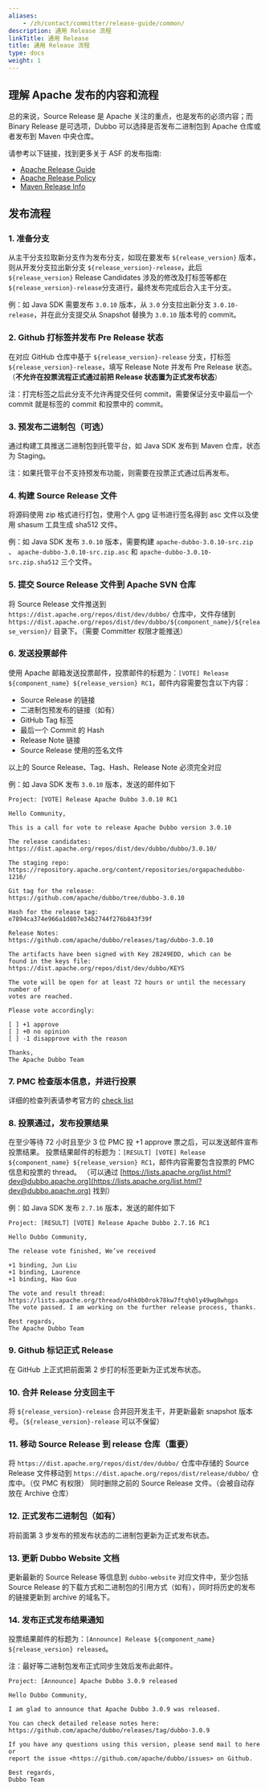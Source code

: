 ```yaml
---
aliases:
    - /zh/contact/committer/release-guide/common/
description: 通用 Release 流程
linkTitle: 通用 Release
title: 通用 Release 流程
type: docs
weight: 1
---
```



## 理解 Apache 发布的内容和流程

总的来说，Source Release 是 Apache 关注的重点，也是发布的必须内容；而 Binary Release 是可选项，Dubbo 可以选择是否发布二进制包到 Apache 仓库或者发布到 Maven 中央仓库。

请参考以下链接，找到更多关于 ASF 的发布指南:

- [Apache Release Guide](http://www.apache.org/dev/release-publishing)
- [Apache Release Policy](http://www.apache.org/dev/release.html)
- [Maven Release Info](http://www.apache.org/dev/publishing-maven-artifacts.html)

## 发布流程

### 1. 准备分支

从主干分支拉取新分支作为发布分支，如现在要发布 `${release_version}` 版本，则从开发分支拉出新分支 `${release_version}-release`，此后`${release_version}` Release Candidates 涉及的修改及打标签等都在`${release_version}-release`分支进行，最终发布完成后合入主干分支。

例：如 Java SDK 需要发布 `3.0.10` 版本，从 `3.0` 分支拉出新分支 `3.0.10-release`，并在此分支提交从 Snapshot 替换为 `3.0.10` 版本号的 commit。

### 2. Github 打标签并发布 Pre Release 状态

在对应 GitHub 仓库中基于 `${release_version}-release` 分支，打标签 `${release_version}-release`，填写 Release Note 并发布 Pre Release 状态。（**不允许在投票流程正式通过前把 Release 状态置为正式发布状态**）

注：打完标签之后此分支不允许再提交任何 commit，需要保证分支中最后一个 commit 就是标签的 commit 和投票中的 commit。

### 3. 预发布二进制包（可选）

通过构建工具推送二进制包到托管平台，如 Java SDK 发布到 Maven 仓库，状态为 Staging。

注：如果托管平台不支持预发布功能，则需要在投票正式通过后再发布。

### 4. 构建 Source Release 文件

将源码使用 zip 格式进行打包，使用个人 gpg 证书进行签名得到 asc 文件以及使用 shasum 工具生成 sha512 文件。

例：如 Java SDK 发布 `3.0.10` 版本，需要构建 `apache-dubbo-3.0.10-src.zip` 、 `apache-dubbo-3.0.10-src.zip.asc` 和 `apache-dubbo-3.0.10-src.zip.sha512` 三个文件。

### 5. 提交 Source Release 文件到 Apache SVN 仓库

将 Source Release 文件推送到 `https://dist.apache.org/repos/dist/dev/dubbo/` 仓库中，文件存储到 `https://dist.apache.org/repos/dist/dev/dubbo/${component_name}/${release_version}/` 目录下。（需要 Committer 权限才能推送）

### 6. 发送投票邮件

使用 Apache 邮箱发送投票邮件，投票邮件的标题为：`[VOTE] Release ${component_name} ${release_version} RC1`，邮件内容需要包含以下内容：
- Source Release 的链接
- 二进制包预发布的链接（如有）
- GitHub Tag 标签
- 最后一个 Commit 的 Hash
- Release Note 链接
- Source Release 使用的签名文件

以上的 Source Release、Tag、Hash、Release Note 必须完全对应

例：如 Java SDK 发布 `3.0.10` 版本，发送的邮件如下

```
Project: [VOTE] Release Apache Dubbo 3.0.10 RC1

Hello Community,

This is a call for vote to release Apache Dubbo version 3.0.10

The release candidates:
https://dist.apache.org/repos/dist/dev/dubbo/dubbo/3.0.10/

The staging repo:
https://repository.apache.org/content/repositories/orgapachedubbo-1216/

Git tag for the release:
https://github.com/apache/dubbo/tree/dubbo-3.0.10

Hash for the release tag:
e7894ca374e966a1d807e34b2744f276b843f39f

Release Notes:
https://github.com/apache/dubbo/releases/tag/dubbo-3.0.10

The artifacts have been signed with Key 2B249EDD, which can be
found in the keys file:
https://dist.apache.org/repos/dist/dev/dubbo/KEYS

The vote will be open for at least 72 hours or until the necessary number of
votes are reached.

Please vote accordingly:

[ ] +1 approve
[ ] +0 no opinion
[ ] -1 disapprove with the reason

Thanks,
The Apache Dubbo Team
```

### 7. PMC 检查版本信息，并进行投票

详细的检查列表请参考官方的 [check list](https://cwiki.apache.org/confluence/display/INCUBATOR/Incubator+Release+Checklist)

### 8. 投票通过，发布投票结果

在至少等待 72 小时且至少 3 位 PMC 投 +1 approve 票之后，可以发送邮件宣布投票结果。
投票结果邮件的标题为：`[RESULT] [VOTE] Release ${component_name} ${release_version} RC1`，邮件内容需要包含投票的 PMC 信息和投票的 thread。
（可以通过 [https://lists.apache.org/list.html?dev@dubbo.apache.org](https://lists.apache.org/list.html?dev@dubbo.apache.org) 找到）

例：如 Java SDK 发布 `2.7.16` 版本，发送的邮件如下

```
Project: [RESULT] [VOTE] Release Apache Dubbo 2.7.16 RC1

Hello Dubbo Community,

The release vote finished, We’ve received

+1 binding, Jun Liu
+1 binding, Laurence
+1 binding, Hao Guo

The vote and result thread:
https://lists.apache.org/thread/o4hk0b0rok78kw7ftqh0ly49wg8whgps
The vote passed. I am working on the further release process, thanks.

Best regards,
The Apache Dubbo Team
```

### 9. Github 标记正式 Release

在 GitHub 上正式把前面第 2 步打的标签更新为正式发布状态。

### 10. 合并 Release 分支回主干

将 `${release_version}-release` 合并回开发主干，并更新最新 snapshot 版本号。（`${release_version}-release` 可以不保留）

### 11. 移动 Source Release 到 release 仓库（重要）

将 `https://dist.apache.org/repos/dist/dev/dubbo/` 仓库中存储的 Source Release 文件移动到  `https://dist.apache.org/repos/dist/release/dubbo/` 仓库中。（仅 PMC 有权限）
同时删除之前的 Source Release 文件。（会被自动存放在 Archive 仓库）

### 12. 正式发布二进制包（如有）

将前面第 3 步发布的预发布状态的二进制包更新为正式发布状态。

### 13. 更新 Dubbo Website 文档

更新最新的 Source Release 等信息到 `dubbo-website` 对应文件中，至少包括 Source Release 的下载方式和二进制包的引用方式（如有），同时将历史的发布的链接更新到 archive 的域名下。

### 14. 发布正式发布结果通知

投票结果邮件的标题为：`[Announce] Release ${component_name} ${release_version} released`。

注：最好等二进制包发布正式同步生效后发布此邮件。

```
Project: [Announce] Apache Dubbo 3.0.9 released

Hello Dubbo Community,

I am glad to announce that Apache Dubbo 3.0.9 was released.

You can check detailed release notes here:
https://github.com/apache/dubbo/releases/tag/dubbo-3.0.9

If you have any questions using this version, please send mail to here or
report the issue <https://github.com/apache/dubbo/issues> on Github.

Best regards,
Dubbo Team
```